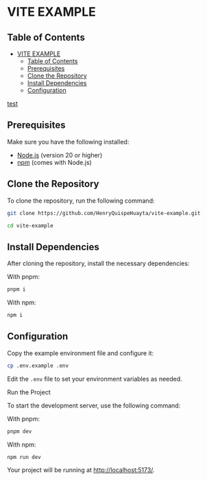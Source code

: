 # VITE EXAMPLE

## Table of Contents

- [VITE EXAMPLE](#vite-example)
  - [Table of Contents](#table-of-contents)
  - [Prerequisites](#prerequisites)
  - [Clone the Repository](#clone-the-repository)
  - [Install Dependencies](#install-dependencies)
  - [Configuration](#configuration)

[test]()

## Prerequisites

Make sure you have the following installed:

- [Node.js](https://nodejs.org/) (version 20 or higher)
- [npm](https://www.npmjs.com/) (comes with Node.js)

## Clone the Repository

To clone the repository, run the following command:

```sh
git clone https://github.com/HenryQuispeHuayta/vite-example.git
```

```sh
cd vite-example
```

## Install Dependencies

After cloning the repository, install the necessary dependencies:

With pnpm:

```sh
pnpm i
```

With npm:

```sh
npm i
```

## Configuration

Copy the example environment file and configure it:

```sh
cp .env.example .env
```

Edit the `.env` file to set your environment variables as needed.

Run the Project

To start the development server, use the following command:

With pnpm:

```sh
pnpm dev
```

With npm:

```sh
npm run dev
```

Your project will be running at [http://localhost:5173/](http://localhost:5173/).
